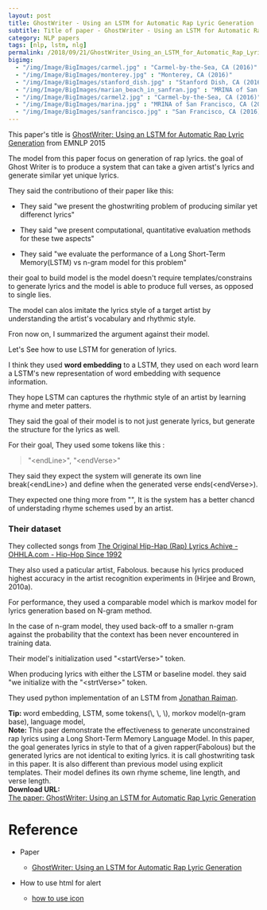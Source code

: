 ```yaml
---
layout: post
title: GhostWriter - Using an LSTM for Automatic Rap Lyric Generation
subtitle: Title of paper - GhostWriter - Using an LSTM for Automatic Rap Lyric Generation
category: NLP papers
tags: [nlp, lstm, nlg]
permalink: /2018/09/21/GhostWriter_Using_an_LSTM_for_Automatic_Rap_Lyric_Generation/
bigimg: 
  - "/img/Image/BigImages/carmel.jpg" : "Carmel-by-the-Sea, CA (2016)"
  - "/img/Image/BigImages/monterey.jpg" : "Monterey, CA (2016)"
  - "/img/Image/BigImages/stanford_dish.jpg" : "Stanford Dish, CA (2016)"
  - "/img/Image/BigImages/marian_beach_in_sanfran.jpg" : "MRINA of San Francisco, CA (2016)"
  - "/img/Image/BigImages/carmel2.jpg" : "Carmel-by-the-Sea, CA (2016)"
  - "/img/Image/BigImages/marina.jpg" : "MRINA of San Francisco, CA (2016)"
  - "/img/Image/BigImages/sanfrancisco.jpg" : "San Francisco, CA (2016)"
---
```


This paper's title is [GhostWriter: Using an LSTM for Automatic Rap Lyric Generation](http://www.aclweb.org/anthology/D15-1221) from EMNLP 2015

The model from this paper focus on generation of rap lyrics. the goal of Ghost Writer is to produce a system that can take a given artist's lyrics and generate similar yet unique lyrics.

They said the contributiono of their paper like this:

- They said "we present the ghostwriting problem of producing similar yet differenct lyrics"

- They said "we present computational, quantitative evaluation methods for these twe aspects"

- They said "we evaluate the performance of a Long Short-Term Memory(LSTM) vs n-gram model for this problem"

their goal to build model is the model doesn't require templates/constrains to generate lyrics and the model is able to produce full verses, as opposed to single lies.

The model can alos imitate the lyrics style of a target artist by understanding the artist's vocabulary and rhythmic style.

Fron now on, I summarized the argument against their model. 

Let's See how to use LSTM for generation of lyrics. 

I think they used **word embedding** to a LSTM, they used on each word learn a LSTM's new representation of word embedding with sequence information. 

They hope LSTM can captures the rhythmic style of an artist by learning rhyme and meter patters.

They said the goal of their model is to not just generate lyrics, but generate the structure for the lyrics as well. 

For their goal, They used some tokens like this :

> "\<endLine\>", "\<endVerse\>"

They said they expect the system will generate its own line break(\<endLine\>) and define when the generated verse ends(\<endVerse\>).

They expected one thing more from "<endLine>", It is the system has a better chancd of understading rhyme schemes used by an artist.


### Their dataset

They collected songs from [The Original Hip-Hap (Rap) Lyrics Achive - OHHLA.com - Hip-Hop Since 1992](http://www.ohhla.com)

They also used a paticular artist, Fabolous. because his lyrics produced highest accuracy in the artist recognition experiments in (Hirjee and Brown, 2010a).

For performance, they used a comparable model which is markov model for lyrics generation based on N-gram method.

In the case of n-gram model, they used back-off to a smaller n-gram against the probability that the context has been never encountered in training data.

Their model's initialization used "\<startVerse\>" token.

When producing lyrics with either the LSTM or baseline model. they said "we initialize  with the "\<strtVerse\>" token.

They used python implementation of an LSTM  from [Jonathan Raiman](https://github.com/JonathanRaiman/theano_lstm).

<div class="alert alert-success" role="alert"><i class="fa fa-check-square-o"></i> <b>Tip: </b>
word embedding, LSTM, some tokens(\<endLine\>, \<endVerse\>, \<startVerse\>), morkov model(n-gram base), language model,
</div>


<div class="alert alert-info" role="alert"><i class="fa fa-info-circle"></i> <b>Note: </b>
This paer demonstrate the effectiveness to generate unconstrained rap lyrics using a Long Short-Term Memory Language Model. In this paper, the goal generates lyrics in style to that of a given rapper(Fabolous) but the generated lyrics are not identical to exiting lyrics. it is call ghostwriting task in this paper. It is also different than previous model using explicit templates. Their model defines its own rhyme scheme, line length, and verse length.
</div>
  
  
<div class="alert alert-success" role="alert"><i class="fa fa-paperclip fa-lg"></i> <b>Download URL: </b><br>
  <a href="https://aclanthology.coli.uni-saarland.de/papers/D15-1221/d15-1221">The paper: GhostWriter: Using an LSTM for Automatic Rap Lyric Generation</a>
</div>

# Reference 

- Paper 
  - [GhostWriter: Using an LSTM for Automatic Rap Lyric Generation](https://aclanthology.coli.uni-saarland.de/papers/D15-1221/d15-1221)
 
- How to use html for alert
  - [how to use icon](http://idratherbewriting.com/documentation-theme-jekyll/mydoc_icons.html) 

